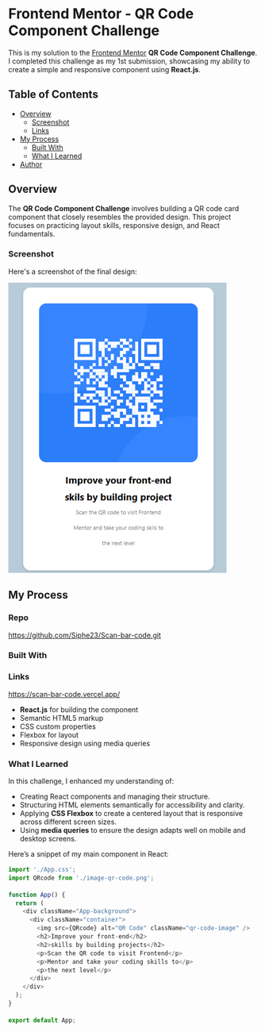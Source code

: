 # Frontend Mentor - QR Code Component Challenge

This is my solution to the [Frontend Mentor](https://www.frontendmentor.io) **QR Code Component Challenge**. I completed this challenge as my 1st submission, showcasing my ability to create a simple and responsive component using **React.js**.

## Table of Contents

- [Overview](#overview)
  - [Screenshot](#screenshot)
  - [Links](#links)
- [My Process](#my-process)
  - [Built With](#built-with)
  - [What I Learned](#what-i-learned)
- [Author](#author)

## Overview

The **QR Code Component Challenge** involves building a QR code card component that closely resembles the provided design. This project focuses on practicing layout skills, responsive design, and React fundamentals.

### Screenshot

Here's a screenshot of the final design:

![QR Code Component Screenshot](./src/images/Screenshot%202024-10-17%20004802.png)

## My Process
### Repo
https://github.com/Siphe23/Scan-bar-code.git

### Built With
### Links
https://scan-bar-code.vercel.app/

- **React.js** for building the component
- Semantic HTML5 markup
- CSS custom properties
- Flexbox for layout
- Responsive design using media queries

### What I Learned

In this challenge, I enhanced my understanding of:
- Creating React components and managing their structure.
- Structuring HTML elements semantically for accessibility and clarity.
- Applying **CSS Flexbox** to create a centered layout that is responsive across different screen sizes.
- Using **media queries** to ensure the design adapts well on mobile and desktop screens.

Here’s a snippet of my main component in React:

```javascript
import './App.css';
import QRcode from './image-qr-code.png';

function App() {
  return (
    <div className="App-background">
      <div className="container">
        <img src={QRcode} alt="QR Code" className="qr-code-image" />    
        <h2>Improve your front-end</h2> 
        <h2>skills by building projects</h2>
        <p>Scan the QR code to visit Frontend</p>
        <p>Mentor and take your coding skills to</p>
        <p>the next level</p>
      </div>
    </div>
  );
}

export default App;

